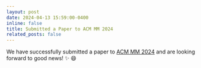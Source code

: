 ```yaml
---
layout: post
date: 2024-04-13 15:59:00-0400
inline: false
title: Submitted a Paper to ACM MM 2024
related_posts: false
---
```


We have successfully submitted a paper to [ACM MM 2024](https://2024.acmmm.org/) and are looking forward to good news! :sparkles: :smile:
